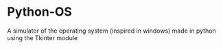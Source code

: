 # Python-OS
A simulator of the operating system (inspired in windows) made in python using the Tkinter module
